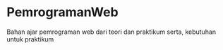 # PemrogramanWeb
Bahan ajar pemrograman web dari teori dan praktikum serta, kebutuhan untuk praktikum
